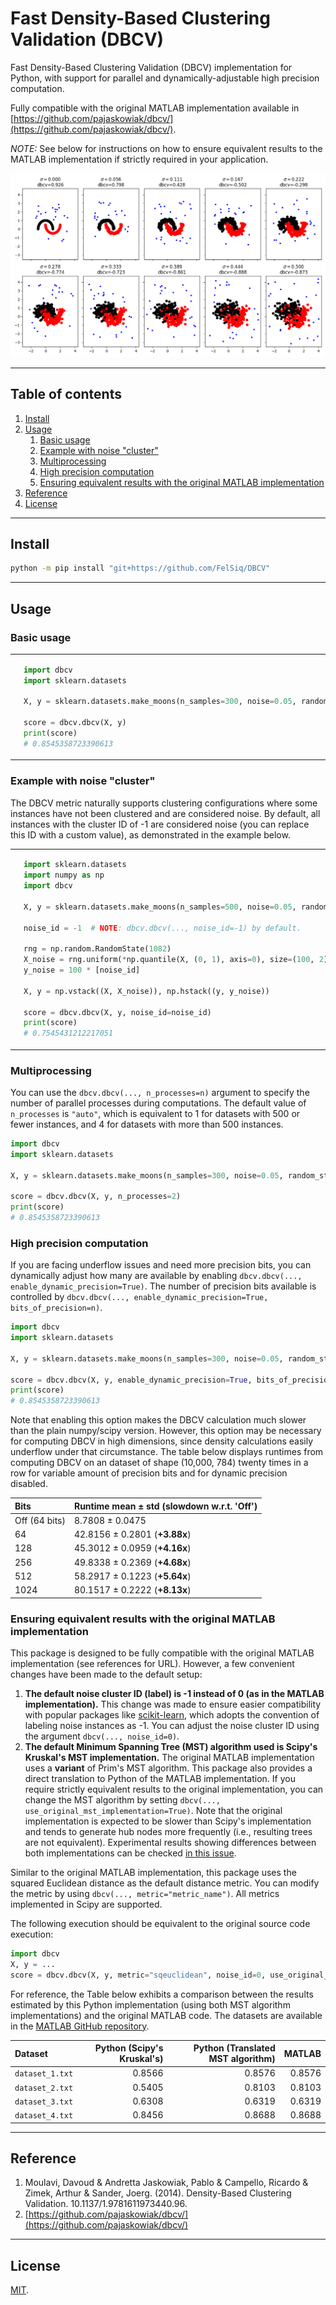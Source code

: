 # Fast Density-Based Clustering Validation (DBCV)

Fast Density-Based Clustering Validation (DBCV) implementation for Python, with support for parallel and dynamically-adjustable high precision computation.

Fully compatible with the original MATLAB implementation available in [https://github.com/pajaskowiak/dbcv/](https://github.com/pajaskowiak/dbcv/).

*NOTE:* See below for instructions on how to ensure equivalent results to the MATLAB implementation if strictly required in your application.

![Moon with noise example.](./assets/example_moons_with_noise.png)

---

## Table of contents
1. [Install](#install)
2. [Usage](#usage)
    1. [Basic usage](#basic-usage)
    2. [Example with noise "cluster"](#example-with-noise-cluster)
    3. [Multiprocessing](#multiprocessing)
    4. [High precision computation](#high-precision-computation)
    5. [Ensuring equivalent results with the original MATLAB implementation](#ensuring-equivalent-results-with-the-original-matlab-implementation)
3. [Reference](#reference)
4. [License](#license)


---

## Install
```bash
python -m pip install "git+https://github.com/FelSiq/DBCV"
```

---

## Usage

### Basic usage

<table>
<tr>
<td>
<img src="./assets/example_basic_usage.png" alt="Basic usage example." width="400px"/>
</td>
<td>

```python
import dbcv
import sklearn.datasets

X, y = sklearn.datasets.make_moons(n_samples=300, noise=0.05, random_state=1782)

score = dbcv.dbcv(X, y)
print(score)
# 0.8545358723390613
```

</td>
</tr>
</table>

### Example with noise "cluster"

The DBCV metric naturally supports clustering configurations where some instances have not been clustered and are considered noise. By default, all instances with the cluster ID of -1 are considered noise (you can replace this ID with a custom value), as demonstrated in the example below.

<table>
<tr>
<td>
<img src="./assets/example_noise_cluster.png" alt="Basic usage example with random noise." width="400px"/>
</td>
<td>

```python
import sklearn.datasets
import numpy as np
import dbcv

X, y = sklearn.datasets.make_moons(n_samples=500, noise=0.05, random_state=1782)

noise_id = -1  # NOTE: dbcv.dbcv(..., noise_id=-1) by default.

rng = np.random.RandomState(1082)
X_noise = rng.uniform(*np.quantile(X, (0, 1), axis=0), size=(100, 2))
y_noise = 100 * [noise_id]

X, y = np.vstack((X, X_noise)), np.hstack((y, y_noise))

score = dbcv.dbcv(X, y, noise_id=noise_id)
print(score)
# 0.7545431212217051
```

</td>
</tr>
</table>

### Multiprocessing

You can use the `dbcv.dbcv(..., n_processes=n)` argument to specify the number of parallel processes during computations. The default value of `n_processes` is `"auto"`, which is equivalent to 1 for datasets with 500 or fewer instances, and 4 for datasets with more than 500 instances.

```python
import dbcv
import sklearn.datasets

X, y = sklearn.datasets.make_moons(n_samples=300, noise=0.05, random_state=1782)

score = dbcv.dbcv(X, y, n_processes=2)
print(score)
# 0.8545358723390613
```

### High precision computation

If you are facing underflow issues and need more precision bits, you can dynamically adjust how many are available by enabling `dbcv.dbcv(..., enable_dynamic_precision=True)`. The number of precision bits available is controlled by `dbcv.dbcv(..., enable_dynamic_precision=True, bits_of_precision=n)`.

```python
import dbcv
import sklearn.datasets

X, y = sklearn.datasets.make_moons(n_samples=300, noise=0.05, random_state=1782)

score = dbcv.dbcv(X, y, enable_dynamic_precision=True, bits_of_precision=512)
print(score)
# 0.8545358723390613
```

Note that enabling this option makes the DBCV calculation much slower than the plain numpy/scipy version. However, this option may be necessary for computing DBCV in high dimensions, since density calculations easily underflow under that circumstance. The table below displays runtimes from computing DBCV on an dataset of shape (10,000, 784) twenty times in a row for variable amount of precision bits and for dynamic precision disabled.

Bits           | Runtime mean ± std (slowdown w.r.t. 'Off') |
:--            | :--                             |
Off (64 bits)  | 8.7808 ± 0.0475                 |
64             | 42.8156 ± 0.2801 (**+3.88x**)   |
128            | 45.3012 ± 0.0959 (**+4.16x**)   |
256            | 49.8338 ± 0.2369 (**+4.68x**)   |
512            | 58.2917 ± 0.1223 (**+5.64x**)   |
1024           | 80.1517 ± 0.2222 (**+8.13x**)   |

### Ensuring equivalent results with the original MATLAB implementation

This package is designed to be fully compatible with the original MATLAB implementation (see references for URL). However, a few convenient changes have been made to the default setup:

1. **The default noise cluster ID (label) is -1 instead of 0 (as in the MATLAB implementation).** This change was made to ensure easier compatibility with popular packages like [scikit-learn](https://github.com/scikit-learn/scikit-learn), which adopts the convention of labeling noise instances as -1. You can adjust the noise cluster ID using the argument `dbcv(..., noise_id=0)`.
2. **The default Minimum Spanning Tree (MST) algorithm used is Scipy's Kruskal's MST implementation.** The original MATLAB implementation uses a **variant** of Prim's MST algorithm. This package also provides a direct translation to Python of the MATLAB implementation. If you require strictly equivalent results to the original implementation, you can change the MST algorithm by setting `dbcv(..., use_original_mst_implementation=True)`. Note that the original implementation is expected to be slower than Scipy's implementation and tends to generate hub nodes more frequently (i.e., resulting trees are not equivalent). Experimental results showing differences between both implementations can be checked [in this issue](https://github.com/FelSiq/DBCV/issues/3#issuecomment-2050422933).

Similar to the original MATLAB implementation, this package uses the squared Euclidean distance as the default distance metric. You can modify the metric by using `dbcv(..., metric="metric_name")`. All metrics implemented in Scipy are supported.

The following execution should be equivalent to the original source code execution:
```python
import dbcv
X, y = ...
score = dbcv.dbcv(X, y, metric="sqeuclidean", noise_id=0, use_original_mst_implementation=True)
```

For reference, the Table below exhibits a comparison between the results estimated by this Python implementation (using both MST algorithm implementations) and the original MATLAB code. The datasets are available in the [MATLAB GitHub repository](https://github.com/pajaskowiak/dbcv/tree/main/data).

Dataset | Python (Scipy's Kruskal's) | Python (Translated MST algorithm) | MATLAB |
:-- | --: | --: | --:
`dataset_1.txt` | 0.8566 | 0.8576 | 0.8576 |
`dataset_2.txt` | 0.5405 | 0.8103 | 0.8103 |
`dataset_3.txt` | 0.6308 | 0.6319 | 0.6319 |
`dataset_4.txt` | 0.8456 | 0.8688 | 0.8688 |

---

## Reference
1. Moulavi, Davoud & Andretta Jaskowiak, Pablo & Campello, Ricardo & Zimek, Arthur & Sander, Joerg. (2014). Density-Based Clustering Validation. 10.1137/1.9781611973440.96.
2. [https://github.com/pajaskowiak/dbcv/](https://github.com/pajaskowiak/dbcv/)

---

## License

[MIT](./LICENSE).
